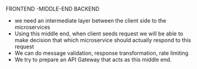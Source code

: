 FRONTEND -MIDDLE-END BACKEND

- we need an intermediate layer between the client side to the microservices
- Using this middle end, when client seeds request we will be able to make decision that which microservice should actually respond to this request
- We can do message validation, response transformation, rate limiting
- We try to prepare an API Gateway that acts as this middle end.
